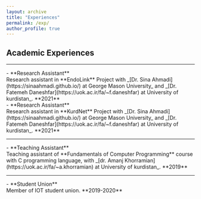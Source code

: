 ```yaml
---
layout: archive
title: "Experiences"
permalink: /exp/
author_profile: true
---
```


## Academic Experiences

<hr style="height:2px;border-width:0;color:gray;background-color:gray">
- **Research Assistant**<br>
 Research assistant in **EndoLink** Project with _[Dr. Sina Ahmadi](https://sinaahmadi.github.io/) at George Mason University_ and _[Dr. Fatemeh Daneshfar](https://uok.ac.ir/fa/~f.daneshfar) at University of kurdistan_. **2021**
<br>
- **Research Assistant**<br>
 Research assistant in **KurdNet** Project with _[Dr. Sina Ahmadi](https://sinaahmadi.github.io/) at George Mason University_ and _[Dr. Fatemeh Daneshfar](https://uok.ac.ir/fa/~f.daneshfar) at University of kurdistan_. **2021**
<br>
<hr>
- **Teaching Assistant**<br>
 Teaching assistant of **Fundamentals of Computer Programming** course with C programming language, with _[dr. Amanj Khorramian](https://uok.ac.ir/fa/~a.khorramian) at University of kurdistan_. **2019**
<br>
<hr>
- **Student Union**<br>
 Member of IOT student union. **2019-2020**
